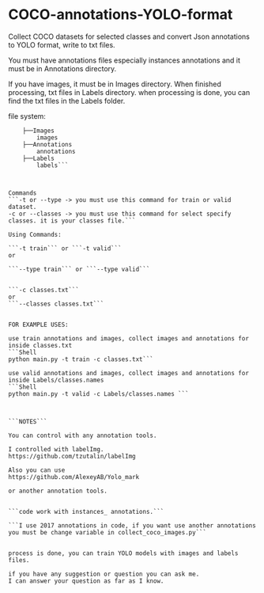 # COCO-annotations-YOLO-format

Collect COCO datasets for selected classes and convert Json annotations to YOLO format, write to txt files.

You must have annotations files especially instances annotations and it must be in Annotations directory.

If you have images, it must be in Images directory.
When finished processing, txt files in Labels directory.
when processing is done, you can find the txt files in the Labels folder.

file system:

```├──MAIN
    ├──Images
        images
    ├──Annotations
        annotations
    ├──Labels
        labels```



Commands
```-t or --type -> you must use this command for train or valid dataset.
-c or --classes -> you must use this command for select specify classes. it is your classes file.```

Using Commands:

```-t train``` or ```-t valid```
or

```--type train``` or ```--type valid```


```-c classes.txt```
or
```--classes classes.txt```


FOR EXAMPLE USES:

use train annotations and images, collect images and annotations for inside classes.txt
```Shell
python main.py -t train -c classes.txt```

use valid annotations and images, collect images and annotations for inside Labels/classes.names
```Shell
python main.py -t valid -c Labels/classes.names ```



```NOTES```

You can control with any annotation tools.

I controlled with labelImg.
https://github.com/tzutalin/labelImg

Also you can use
https://github.com/AlexeyAB/Yolo_mark

or another annotation tools.


```code work with instances_ annotations.```

```I use 2017 annotations in code, if you want use another annotations you must be change variable in collect_coco_images.py```


process is done, you can train YOLO models with images and labels files.

if you have any suggestion or question you can ask me.
I can answer your question as far as I know.
